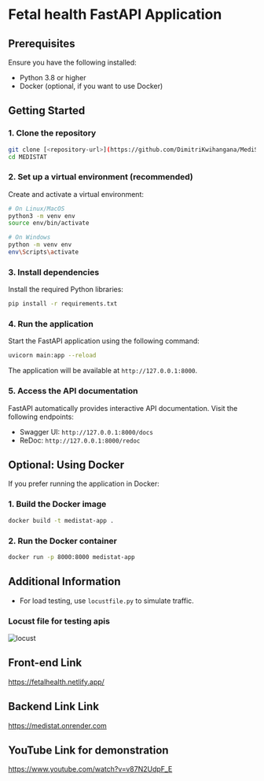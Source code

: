# Fetal health FastAPI Application


## Prerequisites

Ensure you have the following installed:
- Python 3.8 or higher
- Docker (optional, if you want to use Docker)

## Getting Started

### 1. Clone the repository

```bash
git clone [<repository-url>](https://github.com/DimitriKwihangana/MediStat)
cd MEDISTAT
```

### 2. Set up a virtual environment (recommended)

Create and activate a virtual environment:

```bash
# On Linux/MacOS
python3 -m venv env
source env/bin/activate

# On Windows
python -m venv env
env\Scripts\activate
```

### 3. Install dependencies

Install the required Python libraries:

```bash
pip install -r requirements.txt
```

### 4. Run the application

Start the FastAPI application using the following command:

```bash
uvicorn main:app --reload
```

The application will be available at `http://127.0.0.1:8000`.

### 5. Access the API documentation

FastAPI automatically provides interactive API documentation. Visit the following endpoints:
- Swagger UI: `http://127.0.0.1:8000/docs`
- ReDoc: `http://127.0.0.1:8000/redoc`

## Optional: Using Docker

If you prefer running the application in Docker:

### 1. Build the Docker image

```bash
docker build -t medistat-app .
```

### 2. Run the Docker container

```bash
docker run -p 8000:8000 medistat-app
```

## Additional Information


- For load testing, use `locustfile.py` to simulate traffic.

### Locust file for testing apis
  ![locust](https://github.com/user-attachments/assets/4fe189da-355f-4bdc-b487-71be978368ce)
## Front-end Link
https://fetalhealth.netlify.app/

## Backend Link Link
https://medistat.onrender.com

## YouTube Link for demonstration
https://www.youtube.com/watch?v=v87N2UdpF_E
